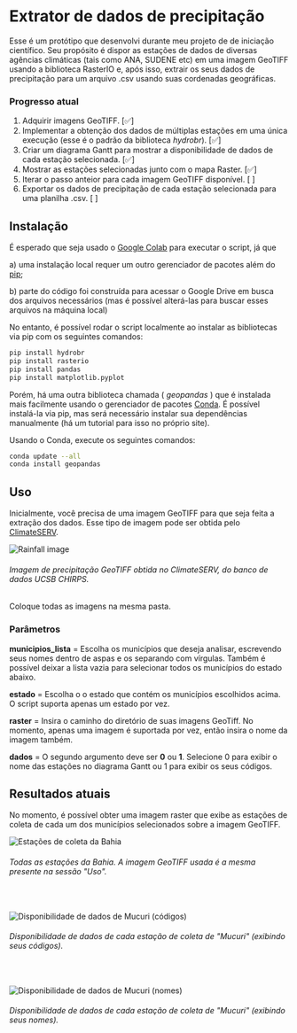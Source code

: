 # Extrator de dados de precipitação

Esse é um protótipo que desenvolvi durante meu projeto de de iniciação científico. Seu propósito é dispor as estações de dados de diversas agências climáticas (tais como ANA, SUDENE etc) em uma imagem GeoTIFF usando a biblioteca RasterIO e, após isso, extrair os seus dados de precipitação para um arquivo .csv usando suas cordenadas geográficas.

### Progresso atual
1. Adquirir imagens GeoTIFF. [:white_check_mark:]
2. Implementar a obtenção dos dados de múltiplas estações em uma única execução (esse é o padrão da biblioteca _hydrobr_). [:white_check_mark:]
3. Criar um diagrama Gantt para mostrar a disponibilidade de dados de cada estação selecionada. [:white_check_mark:]
4. Mostrar as estações selecionadas junto com o mapa Raster. [:white_check_mark:]
5. Iterar o passo anteior para cada imagem GeoTIFF disponível. [ ]
6. Exportar os dados de precipitação de cada estação selecionada para uma planilha .csv. [ ]

## Instalação

É esperado que seja usado o [Google Colab](https://colab.research.google.com/) para executar o script, já que

a) uma instalação local requer um outro gerenciador de pacotes além do [pip](https://pip.pypa.io/en/stable/);

b) parte do código foi construída para acessar o Google Drive em busca dos arquivos necessários (mas é possível alterá-las para buscar esses arquivos na máquina local)

No entanto, é possível rodar o script localmente ao instalar as bibliotecas via pip com os seguintes comandos:

```bash
pip install hydrobr
pip install rasterio
pip install pandas
pip install matplotlib.pyplot
```
Porém, há uma outra biblioteca chamada ( _geopandas_ ) que é instalada mais facilmente usando o gerenciador de pacotes [Conda](https://docs.conda.io/projects/conda/en/latest/user-guide/install/index.html). É possível instalá-la via pip, mas será necessário instalar sua dependências manualmente (há um tutorial para isso no próprio site).

Usando o Conda, execute os seguintes comandos:

```bash
conda update --all
conda install geopandas
```

## Uso
Inicialmente, você precisa de uma imagem GeoTIFF para que seja feita a extração dos dados. Esse tipo de imagem pode ser obtida pelo [ClimateSERV](https://climateserv.servirglobal.net/map). 

![Rainfall image]([https://media.discordapp.net/attachments/345357344978501642/1034642130485911562/z.jpg](https://cdn.discordapp.com/attachments/345357344978501642/1034642130485911562/z.jpg?ex=66c1f952&is=66c0a7d2&hm=964628c9d987b72dfc8fe7be7fb173ce10ae8a300a8f5193f2549bf94cb3d36d&) "Rainfall image")

###### Imagem de precipitação GeoTIFF obtida no ClimateSERV, do banco de dados UCSB CHIRPS. 

Coloque todas as imagens na mesma pasta.


### Parâmetros

**municipios_lista** = Escolha os municípios que deseja analisar, escrevendo seus nomes dentro de aspas e os separando com vírgulas. Também é possível deixar a lista vazia para selecionar todos os municípios do estado abaixo.

**estado** = Escolha o o estado que contém os municípios escolhidos acima. O script suporta apenas um estado por vez.

**raster** = Insira o caminho do diretório de suas imagens GeoTiff. No momento, apenas uma imagem é suportada por vez, então insira o nome da imagem também.

**dados** = O segundo argumento deve ser **0** ou **1**. Selecione 0 para exibir o nome das estações no diagrama Gantt ou 1 para exibir os seus códigos.


## Resultados atuais

No momento, é possível obter uma imagem raster que exibe as estações de coleta de cada um dos municípios selecionados sobre a imagem GeoTIFF.
<br>

![Estações de coleta da Bahia]([https://media.discordapp.net/attachments/345357344978501642/1034643557128077423/bahia.png?width=412&height=427](https://media.discordapp.net/attachments/345357344978501642/1034643557128077423/bahia.png?ex=66c1faa6&is=66c0a926&hm=178f4fc2072508d79f2797cb4bdd63f691a76642a301760d4244459761480756&=&format=webp&quality=lossless&width=562&height=582) "Estações de coleta da Bahia")

###### Todas as estações da Bahia. A imagem GeoTIFF usada é a mesma presente na sessão "Uso".
<br>

![Disponibilidade de dados de Mucuri (códigos)]([https://media.discordapp.net/attachments/345357344978501642/1034643536739582002/newplot_2.png?width=1025&height=394](https://media.discordapp.net/attachments/345357344978501642/1034643536739582002/newplot_2.png?ex=66c1faa1&is=66c0a921&hm=45ae909b2fd4f455af64690213f37c2db7bafe6bf2d394aaba2f413bad27b4ae&=&format=webp&quality=lossless&width=1440&height=553) "Disponibilidade de dados de Mucuri (códigos)")

###### Disponibilidade de dados de cada estação de coleta de "Mucuri" (exibindo seus códigos).
<br>

![Disponibilidade de dados de Mucuri (nomes)]([https://media.discordapp.net/attachments/345357344978501642/1034643536399847504/newplot.png?width=1025&height=394](https://media.discordapp.net/attachments/345357344978501642/1034643536399847504/newplot.png?ex=66c1faa1&is=66c0a921&hm=ac79de0c70a1bf55e313eece7b2b93a20d593088fb00558cfad3df0787ad8e7a&=&format=webp&quality=lossless&width=1440&height=553) "Disponibilidade de dados de Mucuri (nomes)")

###### Disponibilidade de dados de cada estação de coleta de "Mucuri" (exibindo seus nomes).
